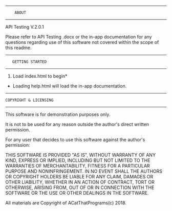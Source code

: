 -------------------------------------
		ABOUT
-------------------------------------

API Testing V.2.0.1

Please refer to API Testing .docx or the in-app documentation for any questions regarding use of this software
not covered within the scope of this readme.

-------------------------------------
	   GETTING STARTED
-------------------------------------

1. Load index.html to begin*

* Loading help.html will load the in-app documentation.

-------------------------------------
	COPYRIGHT & LICENSING
-------------------------------------

This software is for demonstration purposes only.

It is not to be used for any reason outside the author's  direct written permission.

For any user that decides to use this software against the author's permission:

THIS SOFTWARE IS PROVIDED "AS IS", WITHOUT WARRANTY OF ANY KIND, EXPRESS OR
IMPLIED, INCLUDING BUT NOT LIMITED TO THE WARRANTIES OF MERCHANTABILITY,
FITNESS FOR A PARTICULAR PURPOSE AND NONINFRINGEMENT. IN NO EVENT SHALL THE
AUTHORS OR COPYRIGHT HOLDERS BE LIABLE FOR ANY CLAIM, DAMAGES OR OTHER
LIABILITY, WHETHER IN AN ACTION OF CONTRACT, TORT OR OTHERWISE, ARISING FROM,
OUT OF OR IN CONNECTION WITH THE SOFTWARE OR THE USE OR OTHER DEALINGS IN THE
SOFTWARE.

All materials are Copyright of ACatThatPrograms(c) 2018.